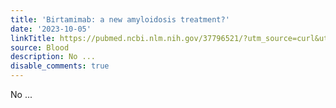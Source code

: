 ```yaml
---
title: 'Birtamimab: a new amyloidosis treatment?'
date: '2023-10-05'
linkTitle: https://pubmed.ncbi.nlm.nih.gov/37796521/?utm_source=curl&utm_medium=rss&utm_campaign=journals&utm_content=7603509&fc=None&ff=20231006180936&v=2.17.9.post6+86293ac
source: Blood
description: No ...
disable_comments: true
---
```

No ...